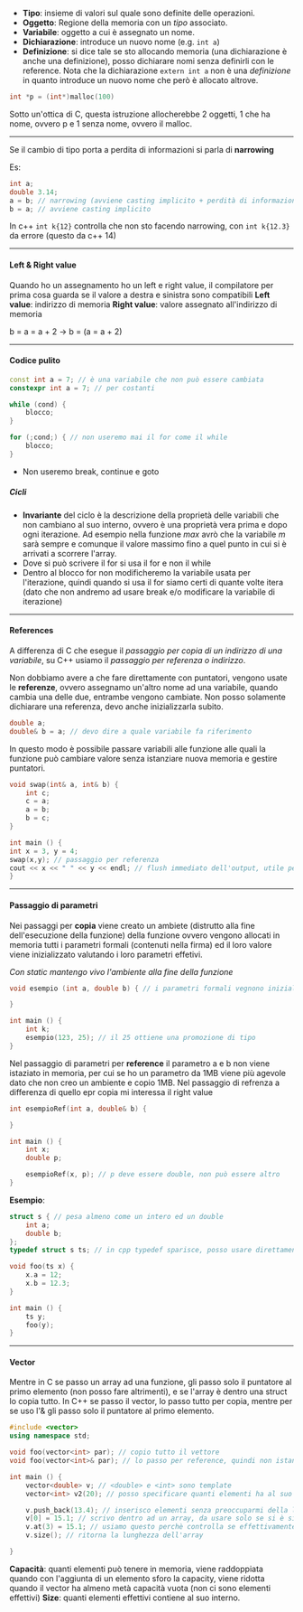 - **Tipo**: insieme di valori sul quale sono definite delle operazioni.
- **Oggetto**: Regione della memoria con un _tipo_ associato.
- **Variabile**: oggetto a cui è assegnato un nome.
- **Dichiarazione**: introduce un nuovo nome (e.g. ```int a```)
- **Definizione**: si dice tale se sto allocando memoria (una dichiarazione è anche una definizione), posso dichiarare nomi senza definirli con le reference. Nota che la dichiarazione ```extern int a``` non è una _definizione_ in quanto introduce un nuovo nome che però è allocato altrove.

``` c
int *p = (int*)malloc(100)
``` 
Sotto un'ottica di C, questa istruzione allocherebbe 2 oggetti, 1 che ha nome, ovvero p e 1 senza nome, ovvero il malloc.

---
Se il cambio di tipo porta a perdita di informazioni si parla di **narrowing**

Es:
``` cpp
int a;
double 3.14;
a = b; // narrowing (avviene casting implicito + perdità di informazione)
b = a; // avviene casting implicito
```

In c++ `int k{12}` controlla che non sto facendo narrowing, con `int k{12.3}` da errore (questo da c++ 14)

---
#### Left & Right value
Quando ho un assegnamento ho un left e right value, il compilatore per prima cosa guarda se il valore a destra e sinistra sono compatibili
**Left value**: indirizzo di memoria
**Right value**: valore assegnato all'indirizzo di memoria

b = a = a + 2 -> b = (a = a + 2)

---
#### Codice pulito
```cpp
const int a = 7; // è una variabile che non può essere cambiata
constexpr int a = 7; // per costanti

while (cond) {
    blocco;
}

for (;cond;) { // non useremo mai il for come il while
    blocco;
}
```
- Non useremo break, continue e goto

##### Cicli
- **Invariante** del ciclo è la descrizione della proprietà delle variabili che non cambiano al suo interno, ovvero è una proprietà vera prima e dopo ogni iterazione. Ad esempio nella funzione $max$ avrò che la variabile $m$ sarà sempre e comunque il valore massimo fino a quel punto in cui si è arrivati a scorrere l'array.
- Dove si può scrivere il for si usa il for e non il while
- Dentro al blocco for non modificheremo la variabile usata per l'iterazione, quindi quando si usa il for siamo certi di quante volte itera (dato che non andremo ad usare break e/o modificare la variabile di iterazione)

---
#### References
A differenza di C che esegue il _passaggio per copia di un indirizzo di una variabile_, su C++ usiamo il _passaggio per referenza o indirizzo_.

Non dobbiamo avere a che fare direttamente con puntatori, vengono usate le **referenze**, ovvero assegnamo un'altro nome ad una variabile, quando cambia una delle due, entrambe vengono cambiate.
Non posso solamente dichiarare una referenza, devo anche inizializzarla subito.
```cpp
double a;
double& b = a; // devo dire a quale variabile fa riferimento
```

In questo modo è possibile passare variabili alle funzione alle quali la funzione può cambiare valore senza istanziare nuova memoria e gestire puntatori. 
```cpp
void swap(int& a, int& b) {
	int c;
	c = a;
	a = b;
	b = c;
}

int main () {
int x = 3, y = 4;
swap(x,y); // passaggio per referenza
cout << x << " " << y << endl; // flush immediato dell'output, utile per debug
}
```

---
#### Passaggio di parametri
Nei passaggi per **copia** viene creato un ambiete (distrutto alla fine dell'esecuzione della funzione) della funzione ovvero vengono allocati in
memoria tutti i parametri formali (contenuti nella firma) ed il loro valore viene inizializzato valutando i loro parametri effetivi.

_Con static mantengo vivo l'ambiente alla fine della funzione_

``` c
void esempio (int a, double b) { // i parametri formali vegnono inizializzati con i valori dei parametri attuali

}

int main () {
    int k;
    esempio(123, 25); // il 25 ottiene una promozione di tipo
}
```

Nel passaggio di parametri per **reference** il parametro a e b non viene istaziato in memoria, per cui se ho un parametro da 1MB viene più agevole
dato che non creo un ambiente e copio 1MB.
Nel passaggio di refrenza a differenza di quello epr copia mi interessa il right value

``` cpp
int esempioRef(int a, double& b) {

}

int main () {
    int x;
    double p;

    esempioRef(x, p); // p deve essere double, non può essere altro
}
```

**Esempio**:
``` c
struct s { // pesa almeno come un intero ed un double
    int a;
    double b;
};
typedef struct s ts; // in cpp typedef sparisce, posso usare direttamente s senza scrivere struct davanti

void foo(ts x) {
    x.a = 12;
    x.b = 12.3;
}

int main () {
    ts y;
    foo(y);
}
```

---
#### Vector
Mentre in C se passo un array ad una funzione, gli passo solo il puntatore al primo elemento (non posso fare altrimenti), e se l'array è dentro una
struct lo copia tutto. In C++ se passo il vector, lo passo tutto per copia, mentre per se uso l'& gli passo solo il puntatore al primo elemento.

``` cpp
#include <vector>
using namespace std;

void foo(vector<int> par); // copio tutto il vettore
void foo(vector<int>& par); // lo passo per reference, quindi non istanzio nuova memoria

int main () {
    vector<double> v; // <double> e <int> sono template
    vector<int> v2(20); // posso specificare quanti elementi ha al suo interno

    v.push_back(13.4); // inserisco elementi senza preoccuparmi della lunghezza dell'array
    v[0] = 15.1; // scrivo dentro ad un array, da usare solo se si è sicuri che contenga l'elemento specificato (è più veloce di v.at)
    v.at(3) = 15.1; // usiamo questo perchè controlla se effettivamente l'array contenga un quarto elemento
    v.size(); // ritorna la lunghezza dell'array

}
```

**Capacità**: quanti elementi può tenere in memoria, viene raddoppiata quando con l'aggiunta di un elemento sforo la capacity, viene ridotta quando il 
vector ha almeno metà capacità vuota (non ci sono elementi effettivi)
**Size**: quanti elementi effettivi contiene al suo interno.
